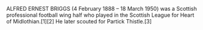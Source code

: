 ALFRED ERNEST BRIGGS (4 February 1888 – 18 March 1950) was a Scottish professional football wing half who played in the Scottish League for Heart of Midlothian.[1][2] He later scouted for Partick Thistle.[3]
